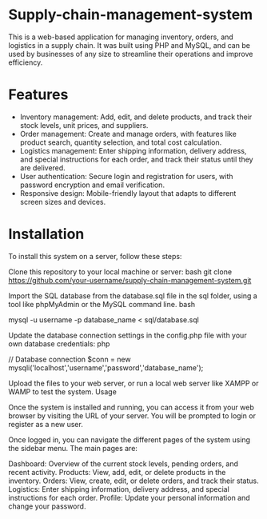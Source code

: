 # Supply-chain-management-system
This is a web-based application for managing inventory, orders, and logistics in a supply chain. It was built using PHP and MySQL, and can be used by businesses of any size to streamline their operations and improve efficiency.

# Features
- Inventory management: Add, edit, and delete products, and track their stock levels, unit prices, and suppliers.
- Order management: Create and manage orders, with features like product search, quantity selection, and total cost calculation.
- Logistics management: Enter shipping information, delivery address, and special instructions for each order, and track their status until they are delivered.
- User authentication: Secure login and registration for users, with password encryption and email verification.
- Responsive design: Mobile-friendly layout that adapts to different screen sizes and devices.

# Installation
To install this system on a server, follow these steps:

Clone this repository to your local machine or server:
bash
git clone https://github.com/your-username/supply-chain-management-system.git

Import the SQL database from the database.sql file in the sql folder, using a tool like phpMyAdmin or the MySQL command line.
bash

mysql -u username -p database_name < sql/database.sql

Update the database connection settings in the config.php file with your own database credentials:
php

// Database connection
$conn = new mysqli('localhost','username','password','database_name');

Upload the files to your web server, or run a local web server like XAMPP or WAMP to test the system.
Usage

Once the system is installed and running, you can access it from your web browser by visiting the URL of your server. You will be prompted to login or register as a new user.

Once logged in, you can navigate the different pages of the system using the sidebar menu. The main pages are:

Dashboard: Overview of the current stock levels, pending orders, and recent activity.
Products: View, add, edit, or delete products in the inventory.
Orders: View, create, edit, or delete orders, and track their status.
Logistics: Enter shipping information, delivery address, and special instructions for each order.
Profile: Update your personal information and change your password.

